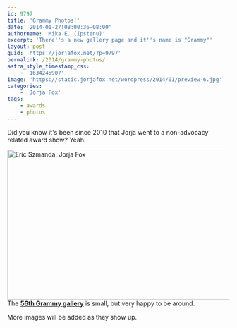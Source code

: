 ```yaml
---
id: 9797
title: 'Grammy Photos!'
date: '2014-01-27T08:00:36-08:00'
authorname: 'Mika E. (Ipstenu)'
excerpt: 'There''s a new gallery page and it''s name is "Grammy"'
layout: post
guid: 'https://jorjafox.net/?p=9797'
permalink: /2014/grammy-photos/
astra_style_timestamp_css:
    - '1634245907'
image: 'https://static.jorjafox.net/wordpress/2014/01/preview-6.jpg'
categories:
    - 'Jorja Fox'
tags:
    - awards
    - photos
---
```


Did you know it's been since 2010 that Jorja went to a non-advocacy related award show? Yeah.

<a href="https://jorjafox.net/gallery/awards/pub/20140126-grammys/"><img class="aligncenter size-full wp-image-9798" alt="Eric Szmanda, Jorja Fox" src="//static.jorjafox.net/wordpress/2014/01/preview-6.jpg" width="512" height="340" /></a>The **<a href="https://jorjafox.net/gallery/awards/pub/20140126-grammys/">56th Grammy gallery</a>** is small, but very happy to be around.

More images will be added as they show up.
